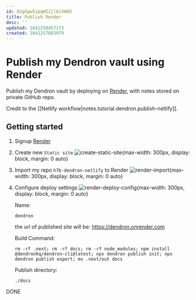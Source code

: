 ```yaml
---
id: 82gGgw5zpqWI2jl8iVWbD
title: Publish Render
desc: ''
updated: 1641258457173
created: 1641257083979
---
```

# Publish my Dendron vault using Render

Publish my Dendron vault by deploying on [Render](https://render.com/), with notes stored on private GitHub repo.

Credit to the [[Netlify workflow|notes.tutorial.dendron.publish-netlify]].

## Getting started

1. Signup [Render](https://render.com/)

2. Create new `Static site`
    ![create-static-site](https://i.imgur.com/RgjHQFn.jpg){max-width: 300px, display: block, margin: 0 auto}
    
3. Import my repo `h7b-dendron-netlify` to Render
    ![render-import](https://i.imgur.com/nvodACW.jpg){max-width: 300px, display: block, margin: 0 auto}

4. Configure deploy settings
    ![render-deploy-config](https://i.imgur.com/ZUZr838.jpg){max-width: 300px, display: block, margin: 0 auto}
    
    Name: 
    ```shell
    dendron
    ```
    the url of published site will be: https://dendron.onrender.com  
    
    Build Command: 
    ```shell 
    rm -rf .next; rm -rf docs; rm -rf node_modules; npm install @dendronhq/dendron-cli@latest; npx dendron publish init; npx dendron publish export; mv .next/out docs
    ```
    Publish directory:
    ```shell
    ./docs
    ```

DONE